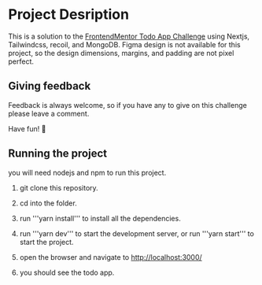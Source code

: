 # Project Desription

This is a solution to the [FrontendMentor Todo App Challenge](https://www.frontendmentor.io/challenges/todo-app-Su1_KokOW) using Nextjs, Tailwindcss, recoil, and MongoDB.
Figma design is not available for this project, so the design dimensions, margins, and padding are not pixel perfect.

## Giving feedback

Feedback is always welcome, so if you have any to give on this challenge please leave a comment.

Have fun! 🚀

## Running the project

you will need nodejs and npm to run this project.

1. git clone this repository.

2. cd into the folder.

3. run '''yarn install''' to install all the dependencies.

4. run '''yarn dev''' to start the development server, or run '''yarn start''' to start the project.

5. open the browser and navigate to <http://localhost:3000/>

6. you should see the todo app.
